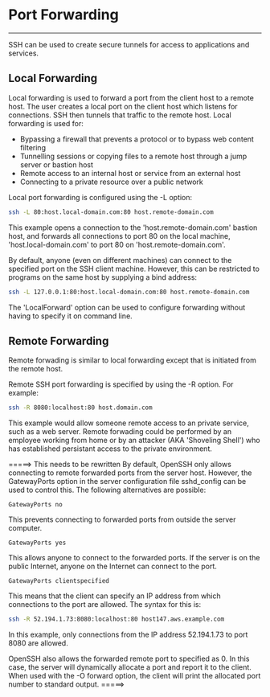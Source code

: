 # Port Forwarding

---
SSH can be used to create secure tunnels for access to applications and services.

## Local Forwarding

Local forwarding is used to forward a port from the client host to a remote host. The user creates a local port on the client host which listens for connections. SSH then tunnels that traffic to the remote host.
Local forwarding is used for:

- Bypassing a firewall that prevents a protocol or to bypass web content filtering
- Tunnelling sessions or copying files to a remote host through a jump server or bastion host
- Remote access to an internal host or service from an external host
- Connecting to a private resource over a public network

Local port forwarding is configured using the -L option:

```bash
ssh -L 80:host.local-domain.com:80 host.remote-domain.com
```

This example opens a connection to the 'host.remote-domain.com' bastion host, and forwards all connections to port 80 on the local machine, 'host.local-domain.com' to port 80 on 'host.remote-domain.com'.

By default, anyone (even on different machines) can connect to the specified port on the SSH client machine.
However, this can be restricted to programs on the same host by supplying a bind address:

```bash
ssh -L 127.0.0.1:80:host.local-domain.com:80 host.remote-domain.com
```

The 'LocalForward' option can be used to configure forwarding without having to specify it on command line.

## Remote Forwarding

Remote forwading is similar to local forwarding except that is initiated from the remote host.

Remote SSH port forwarding is specified by using the -R option.
For example:

```bash
ssh -R 8080:localhost:80 host.domain.com
```

This example would allow someone remote access to an private service, such as a web server. Remote forwading could be performed by an employee working from home or by an attacker (AKA 'Shoveling Shell') who has established persistant access to the private environment.

=====> This needs to be rewritten
By default, OpenSSH only allows connecting to remote forwarded ports from the server host. However, the GatewayPorts option in the server configuration file sshd_config can be used to control this. The following alternatives are possible:

```text
GatewayPorts no
```

This prevents connecting to forwarded ports from outside the server computer.

```text
GatewayPorts yes
```

This allows anyone to connect to the forwarded ports. If the server is on the public Internet, anyone on the Internet can connect to the port.

```text
GatewayPorts clientspecified
```

This means that the client can specify an IP address from which connections to the port are allowed. The syntax for this is:

```bash
ssh -R 52.194.1.73:8080:localhost:80 host147.aws.example.com
```

In this example, only connections from the IP address 52.194.1.73 to port 8080 are allowed.

OpenSSH also allows the forwarded remote port to specified as 0. In this case, the server will dynamically allocate a port and report it to the client. When used with the -O forward option, the client will print the allocated port number to standard output.
=====>
